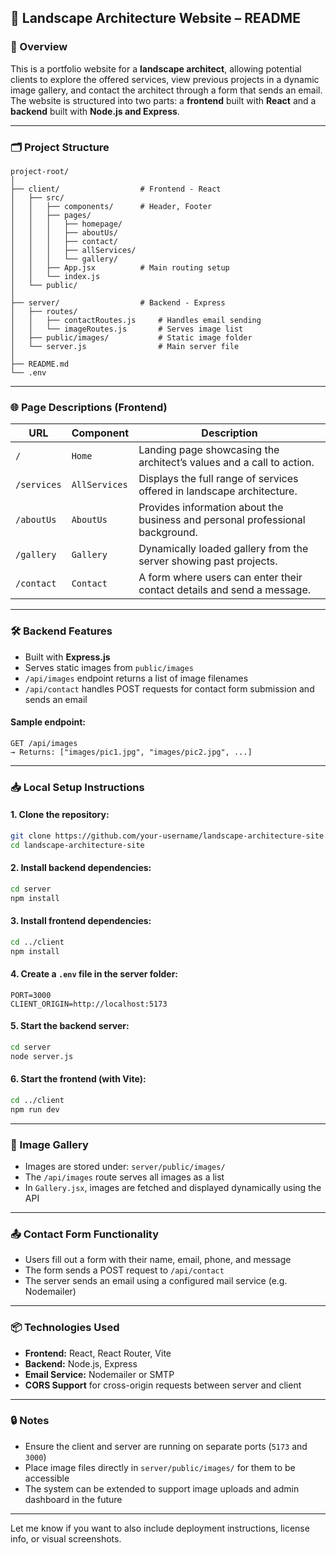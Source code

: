 ## 🌿 Landscape Architecture Website – README

### 📝 Overview

This is a portfolio website for a **landscape architect**, allowing potential clients to explore the offered services, view previous projects in a dynamic image gallery, and contact the architect through a form that sends an email.  
The website is structured into two parts: a **frontend** built with **React** and a **backend** built with **Node.js and Express**.

---

### 🗂️ Project Structure

```
project-root/
│
├── client/                  # Frontend - React
│   ├── src/
│   │   ├── components/      # Header, Footer
│   │   ├── pages/
│   │   │   ├── homepage/
│   │   │   ├── aboutUs/
│   │   │   ├── contact/
│   │   │   ├── allServices/
│   │   │   └── gallery/
│   │   ├── App.jsx          # Main routing setup
│   │   └── index.js
│   └── public/
│
├── server/                  # Backend - Express
│   ├── routes/
│   │   ├── contactRoutes.js     # Handles email sending
│   │   └── imageRoutes.js       # Serves image list
│   ├── public/images/           # Static image folder
│   └── server.js                # Main server file
│
├── README.md
└── .env
```

---

### 🌐 Page Descriptions (Frontend)

| URL            | Component     | Description |
|----------------|---------------|-------------|
| `/`            | `Home`        | Landing page showcasing the architect’s values and a call to action. |
| `/services`    | `AllServices` | Displays the full range of services offered in landscape architecture. |
| `/aboutUs`     | `AboutUs`     | Provides information about the business and personal professional background. |
| `/gallery`     | `Gallery`     | Dynamically loaded gallery from the server showing past projects. |
| `/contact`     | `Contact`     | A form where users can enter their contact details and send a message. |

---

### 🛠️ Backend Features

- Built with **Express.js**
- Serves static images from `public/images`
- `/api/images` endpoint returns a list of image filenames
- `/api/contact` handles POST requests for contact form submission and sends an email

#### Sample endpoint:

```http
GET /api/images
→ Returns: ["images/pic1.jpg", "images/pic2.jpg", ...]
```

---

### 📥 Local Setup Instructions

#### 1. Clone the repository:
```bash
git clone https://github.com/your-username/landscape-architecture-site.git
cd landscape-architecture-site
```

#### 2. Install backend dependencies:
```bash
cd server
npm install
```

#### 3. Install frontend dependencies:
```bash
cd ../client
npm install
```

#### 4. Create a `.env` file in the server folder:
```dotenv
PORT=3000
CLIENT_ORIGIN=http://localhost:5173
```

#### 5. Start the backend server:
```bash
cd server
node server.js
```

#### 6. Start the frontend (with Vite):
```bash
cd ../client
npm run dev
```

---

### 📸 Image Gallery

- Images are stored under: `server/public/images/`
- The `/api/images` route serves all images as a list
- In `Gallery.jsx`, images are fetched and displayed dynamically using the API

---

### 📤 Contact Form Functionality

- Users fill out a form with their name, email, phone, and message
- The form sends a POST request to `/api/contact`
- The server sends an email using a configured mail service (e.g. Nodemailer)

---

### 📦 Technologies Used

- **Frontend:** React, React Router, Vite
- **Backend:** Node.js, Express
- **Email Service:** Nodemailer or SMTP
- **CORS Support** for cross-origin requests between server and client

---

### 🔒 Notes

- Ensure the client and server are running on separate ports (`5173` and `3000`)
- Place image files directly in `server/public/images/` for them to be accessible
- The system can be extended to support image uploads and admin dashboard in the future

---

Let me know if you want to also include deployment instructions, license info, or visual screenshots.